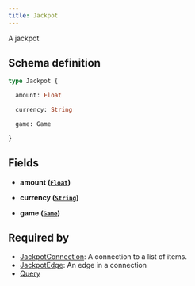 ```yaml
---
title: Jackpot
---
```


A jackpot

## Schema definition
```graphql
type Jackpot {

  amount: Float

  currency: String

  game: Game

}
```

## Fields

* **amount ([`Float`](graphql/schema/float.md))**


* **currency ([`String`](graphql/schema/string.md))**


* **game ([`Game`](graphql/schema/game.md))**



## Required by
* [JackpotConnection](graphql/schema/jackpotconnection.md): A connection to a list of items.
* [JackpotEdge](graphql/schema/jackpotedge.md): An edge in a connection
* [Query](graphql/schema/query.md)
